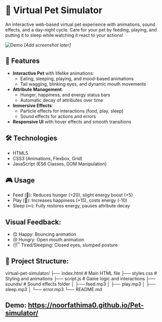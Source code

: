 # 🐾 Virtual Pet Simulator

An interactive web-based virtual pet experience with animations, sound effects, and a day-night cycle. Care for your pet by feeding, playing, and putting it to sleep while watching it react to your actions!

![Demo](screenshot.png) *[Add screenshot later]*

## 🚀 Features

- **Interactive Pet** with lifelike animations:
  - Eating, sleeping, playing, and mood-based animations
  - Tail wagging, blinking eyes, and dynamic mouth movements
- **Attribute Management**:
  - Hunger, happiness, and energy status bars
  - Automatic decay of attributes over time
- **Immersive Effects**:
  - Particle effects for interactions (food, play, sleep)
  - Sound effects for actions and errors
- **Responsive UI** with hover effects and smooth transitions

## 🛠️ Technologies

- HTML5
- CSS3 (Animations, Flexbox, Grid)
- JavaScript (ES6 Classes, DOM Manipulation)

## 🎮 Usage
- Feed (🍔): Reduces hunger (+20), slight energy boost (+5)
- Play (🎉): Increases happiness (+15), costs energy (-10)
- Sleep (💤): Fully restores energy, pauses attribute decay

## Visual Feedback:
- 😊 Happy: Bouncing animation
- 😢 Hungry: Open mouth animation
- 😴 Tired/Sleeping: Closed eyes, slumped posture

## 📂 Project Structure:
virtual-pet-simulator/
├── index.html          # Main HTML file
├── styles.css          # Styling and animations
├── script.js           # Game logic and interactions
├── sounds/             # Sound effects folder
│   ├── feed.mp3
│   ├── play.mp3
│   ├── sleep.mp3
│   └── error.mp3
└── README.md

## Demo: https://noorfathima0.github.io/Pet-simulator/
